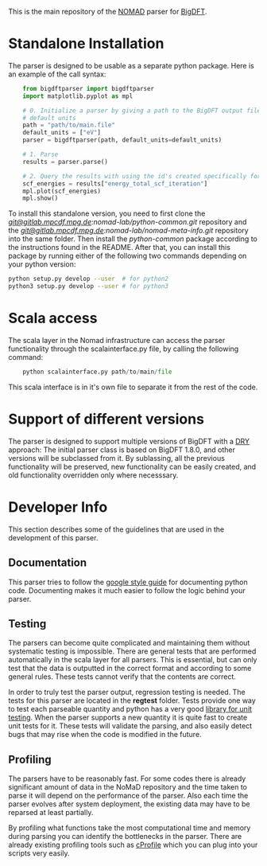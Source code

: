 This is the main repository of the [NOMAD](http://nomad-lab.eu) parser for
[BigDFT](http://bigdft.org/).

# Standalone Installation
The parser is designed to be usable as a separate python package. Here is an
example of the call syntax:

```python
    from bigdftparser import bigdftparser
    import matplotlib.pyplot as mpl

    # 0. Initialize a parser by giving a path to the BigDFT output file and a list of
    # default units
    path = "path/to/main.file"
    default_units = ["eV"]
    parser = bigdftparser(path, default_units=default_units)

    # 1. Parse
    results = parser.parse()

    # 2. Query the results with using the id's created specifically for NOMAD.
    scf_energies = results["energy_total_scf_iteration"]
    mpl.plot(scf_energies)
    mpl.show()
```

To install this standalone version, you need to first clone the
*git@gitlab.mpcdf.mpg.de:nomad-lab/python-common.git* repository and the
*git@gitlab.mpcdf.mpg.de:nomad-lab/nomad-meta-info.git* repository into the
same folder. Then install the *python-common* package according to the
instructions found in the README. After that, you can install this package by
running either of the following two commands depending on your python version:

```sh
python setup.py develop --user  # for python2
python3 setup.py develop --user # for python3
```

# Scala access
The scala layer in the Nomad infrastructure can access the parser functionality
through the scalainterface.py file, by calling the following command:

```python
    python scalainterface.py path/to/main/file
```

This scala interface is in it's own file to separate it from the rest of the
code.

# Support of different versions
The parser is designed to support multiple versions of BigDFT with a
[DRY](https://en.wikipedia.org/wiki/Don%27t_repeat_yourself) approach: The
initial parser class is based on BigDFT 1.8.0, and other versions will be
subclassed from it. By sublassing, all the previous functionality will be
preserved, new functionality can be easily created, and old functionality
overridden only where necesssary.

# Developer Info
This section describes some of the guidelines that are used in the development
of this parser.

## Documentation
This parser tries to follow the [google style
guide](https://google.github.io/styleguide/pyguide.html?showone=Comments#Comments)
for documenting python code. Documenting makes it much easier to follow the
logic behind your parser.

## Testing
The parsers can become quite complicated and maintaining them without
systematic testing is impossible. There are general tests that are
performed automatically in the scala layer for all parsers. This is essential,
but can only test that the data is outputted in the correct format and
according to some general rules. These tests cannot verify that the contents
are correct.

In order to truly test the parser output, regression testing is needed. The
tests for this parser are located in the **regtest** folder. Tests provide one
way to test each parseable quantity and python has a very good [library for
unit testing](https://docs.python.org/2/library/unittest.html). When the parser
supports a new quantity it is quite fast to create unit tests for it. These
tests will validate the parsing, and also easily detect bugs that may rise when
the code is modified in the future.

## Profiling
The parsers have to be reasonably fast. For some codes there is already
significant amount of data in the NoMaD repository and the time taken to parse
it will depend on the performance of the parser. Also each time the parser
evolves after system deployment, the existing data may have to be reparsed at
least partially.

By profiling what functions take the most computational time and memory during
parsing you can identify the bottlenecks in the parser. There are already
existing profiling tools such as
[cProfile](https://docs.python.org/2/library/profile.html#module-cProfile)
which you can plug into your scripts very easily.
